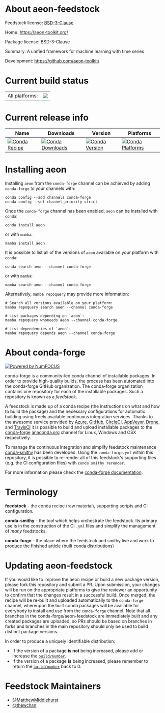 About aeon-feedstock
====================

Feedstock license: [BSD-3-Clause](https://github.com/conda-forge/aeon-feedstock/blob/main/LICENSE.txt)

Home: https://aeon-toolkit.org/

Package license: BSD-3-Clause

Summary: A unified framework for machine learning with time series

Development: https://github.com/aeon-toolkit/

Current build status
====================


<table><tr><td>All platforms:</td>
    <td>
      <a href="https://dev.azure.com/conda-forge/feedstock-builds/_build/latest?definitionId=20069&branchName=main">
        <img src="https://dev.azure.com/conda-forge/feedstock-builds/_apis/build/status/aeon-feedstock?branchName=main">
      </a>
    </td>
  </tr>
</table>

Current release info
====================

| Name | Downloads | Version | Platforms |
| --- | --- | --- | --- |
| [![Conda Recipe](https://img.shields.io/badge/recipe-aeon-green.svg)](https://anaconda.org/conda-forge/aeon) | [![Conda Downloads](https://img.shields.io/conda/dn/conda-forge/aeon.svg)](https://anaconda.org/conda-forge/aeon) | [![Conda Version](https://img.shields.io/conda/vn/conda-forge/aeon.svg)](https://anaconda.org/conda-forge/aeon) | [![Conda Platforms](https://img.shields.io/conda/pn/conda-forge/aeon.svg)](https://anaconda.org/conda-forge/aeon) |

Installing aeon
===============

Installing `aeon` from the `conda-forge` channel can be achieved by adding `conda-forge` to your channels with:

```
conda config --add channels conda-forge
conda config --set channel_priority strict
```

Once the `conda-forge` channel has been enabled, `aeon` can be installed with `conda`:

```
conda install aeon
```

or with `mamba`:

```
mamba install aeon
```

It is possible to list all of the versions of `aeon` available on your platform with `conda`:

```
conda search aeon --channel conda-forge
```

or with `mamba`:

```
mamba search aeon --channel conda-forge
```

Alternatively, `mamba repoquery` may provide more information:

```
# Search all versions available on your platform:
mamba repoquery search aeon --channel conda-forge

# List packages depending on `aeon`:
mamba repoquery whoneeds aeon --channel conda-forge

# List dependencies of `aeon`:
mamba repoquery depends aeon --channel conda-forge
```


About conda-forge
=================

[![Powered by
NumFOCUS](https://img.shields.io/badge/powered%20by-NumFOCUS-orange.svg?style=flat&colorA=E1523D&colorB=007D8A)](https://numfocus.org)

conda-forge is a community-led conda channel of installable packages.
In order to provide high-quality builds, the process has been automated into the
conda-forge GitHub organization. The conda-forge organization contains one repository
for each of the installable packages. Such a repository is known as a *feedstock*.

A feedstock is made up of a conda recipe (the instructions on what and how to build
the package) and the necessary configurations for automatic building using freely
available continuous integration services. Thanks to the awesome service provided by
[Azure](https://azure.microsoft.com/en-us/services/devops/), [GitHub](https://github.com/),
[CircleCI](https://circleci.com/), [AppVeyor](https://www.appveyor.com/),
[Drone](https://cloud.drone.io/welcome), and [TravisCI](https://travis-ci.com/)
it is possible to build and upload installable packages to the
[conda-forge](https://anaconda.org/conda-forge) [anaconda.org](https://anaconda.org/)
channel for Linux, Windows and OSX respectively.

To manage the continuous integration and simplify feedstock maintenance
[conda-smithy](https://github.com/conda-forge/conda-smithy) has been developed.
Using the ``conda-forge.yml`` within this repository, it is possible to re-render all of
this feedstock's supporting files (e.g. the CI configuration files) with ``conda smithy rerender``.

For more information please check the [conda-forge documentation](https://conda-forge.org/docs/).

Terminology
===========

**feedstock** - the conda recipe (raw material), supporting scripts and CI configuration.

**conda-smithy** - the tool which helps orchestrate the feedstock.
                   Its primary use is in the construction of the CI ``.yml`` files
                   and simplify the management of *many* feedstocks.

**conda-forge** - the place where the feedstock and smithy live and work to
                  produce the finished article (built conda distributions)


Updating aeon-feedstock
=======================

If you would like to improve the aeon recipe or build a new
package version, please fork this repository and submit a PR. Upon submission,
your changes will be run on the appropriate platforms to give the reviewer an
opportunity to confirm that the changes result in a successful build. Once
merged, the recipe will be re-built and uploaded automatically to the
`conda-forge` channel, whereupon the built conda packages will be available for
everybody to install and use from the `conda-forge` channel.
Note that all branches in the conda-forge/aeon-feedstock are
immediately built and any created packages are uploaded, so PRs should be based
on branches in forks and branches in the main repository should only be used to
build distinct package versions.

In order to produce a uniquely identifiable distribution:
 * If the version of a package **is not** being increased, please add or increase
   the [``build/number``](https://docs.conda.io/projects/conda-build/en/latest/resources/define-metadata.html#build-number-and-string).
 * If the version of a package **is** being increased, please remember to return
   the [``build/number``](https://docs.conda.io/projects/conda-build/en/latest/resources/define-metadata.html#build-number-and-string)
   back to 0.

Feedstock Maintainers
=====================

* [@MatthewMiddlehurst](https://github.com/MatthewMiddlehurst/)
* [@thewchan](https://github.com/thewchan/)

